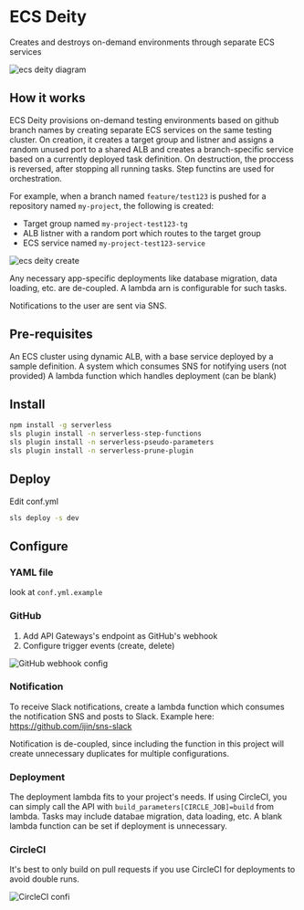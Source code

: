 # ECS Deity

Creates and destroys on-demand environments through separate ECS services

![ecs deity diagram](https://lh3.googleusercontent.com/9eXmgANkPMjNl7UeWqcwuP4M5-xuGnhyWxSNfUagJWniwnnpxv4I-owKDQld-nJx8pI5joskjsRgEnihSrcLP6r44OLS1N0oAwsD0SnqKINu98zhAKQ668e8N6jvO8gZ-A_RXyCJPA=w824-h367-no)

## How it works

ECS Deity provisions on-demand testing environments based on github branch names by creating separate ECS services on the same testing cluster. On creation, it creates a target group and listner and assigns a random unused port to a shared ALB and creates a branch-specific service based on a currently deployed task definition. On destruction, the proccess is reversed, after stopping all running tasks. Step functins are used for orchestration.

For example, when a branch named `feature/test123` is pushed for a repository named `my-project`, the following is created:

- Target group named `my-project-test123-tg` 
- ALB listner with a random port which routes to the target group
- ECS service named `my-project-test123-service`

![ecs deity create](https://lh3.googleusercontent.com/FdRvgy-OwOnIN0ouQWsNV-JeiBURfOujH49arMUpqkCZZTBnYRcpUTuO1xwc4fvHQqCcgzDpyWIe-yUkMh55_GUGMJaotRqhjdj7QfVi7dBv4UyJOF9A4WCggIlouYDDtCxHujluaw=w600-h346-no)

Any necessary app-specific deployments like database migration, data loading, etc. are de-coupled. A lambda arn is configurable for such tasks.

Notifications to the user are sent via SNS. 

## Pre-requisites

An ECS cluster using dynamic ALB, with a base service deployed by a sample definition.
A system which consumes SNS for notifying users (not provided)
A lambda function which handles deployment (can be blank)

## Install

```bash
npm install -g serverless
sls plugin install -n serverless-step-functions
sls plugin install -n serverless-pseudo-parameters
sls plugin install -n serverless-prune-plugin
```

## Deploy

Edit conf.yml

```bash
sls deploy -s dev
```

## Configure

### YAML file

look at `conf.yml.example`

### GitHub

1. Add API Gateways's endpoint as GitHub's webhook
2. Configure trigger events (create, delete)

![GitHub webhook config](https://lh3.googleusercontent.com/ZRyW_XGsRLFHgS3cTA8gzNQdqRMH3PBGt4G1qfCHshTYgNQR_4ZO_I5mINBfP7saKQwcJ-bfpJzbOQiPCKbrhUU8s-JPVNF8dmgcI3aR8RVCgB5aoaS2ye1RJEcI0afBWY0uzdf2Bw=w509-h164-no)

### Notification

To receive Slack notifications, create a lambda function which consumes the notification SNS and posts to Slack. Example here:
https://github.com/ijin/sns-slack

Notification is de-coupled, since including the function in this project will create unnecessary duplicates for multiple configurations.

### Deployment

The deployment lambda fits to your project's needs. If using CircleCI, you can simply call the API with `build_parameters[CIRCLE_JOB]=build` from lambda. Tasks may include databae migration, data loading, etc. A blank lambda function can be set if deployment is unnecessary.

### CircleCI

It's best to only build on pull requests if you use CircleCI for deployments to avoid double runs.

![CircleCI confi](https://lh3.googleusercontent.com/vjkdZudv3amafajN7aDLPHR1YjIRLRzlHsgxMY_p433u897T43hc4SMBi7B37Wq6GBFRexNyAtpzZogGvCdhif1YiqJq3aYyw-WNXo7svMINbdiL5iVZSeEADAt9ALM75u7Asy7qxw=w700-h144-no)


